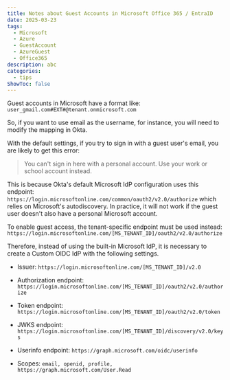 ```yaml
---
title: Notes about Guest Accounts in Microsoft Office 365 / EntraID
date: 2025-03-23
tags:
  - Microsoft
  - Azure
  - GuestAccount
  - AzureGuest
  - Office365
description: abc
categories:
  - tips
ShowToc: false
---
```

Guest accounts in Microsoft have a format like: `user_gmail.com#EXT#@tenant.onmicrosoft.com`

So, if you want to use email as the username, for instance, you will need to modify the mapping in Okta.

With the default settings, if you try to sign in with a guest user's email, you are likely to get this error:

> You can't sign in here with a personal account. Use your work or school account instead.

This is because Okta's default Microsoft IdP configuration uses this endpoint: `https://login.microsoftonline.com/common/oauth2/v2.0/authorize` which relies on Microsoft's autodiscovery. In practice, it will not work if the guest user doesn't also have a personal Microsoft account.

To enable guest access, the tenant-specific endpoint must be used instead: `https://login.microsoftonline.com/[MS_TENANT_ID]/oauth2/v2.0/authorize`

Therefore, instead of using the built-in Microsoft IdP, it is necessary to create a Custom OIDC IdP with the following settings.

- Issuer: `https://login.microsoftonline.com/[MS_TENANT_ID]/v2.0`
- Authorization endpoint: `https://login.microsoftonline.com/[MS_TENANT_ID]/oauth2/v2.0/authorize`

- Token endpoint: `https://login.microsoftonline.com/[MS_TENANT_ID]/oauth2/v2.0/token`

- JWKS endpoint: `https://login.microsoftonline.com/[MS_TENANT_ID]/discovery/v2.0/keys`

- Userinfo endpoint: `https://graph.microsoft.com/oidc/userinfo`

- Scopes: `email, openid, profile, https://graph.microsoft.com/User.Read`